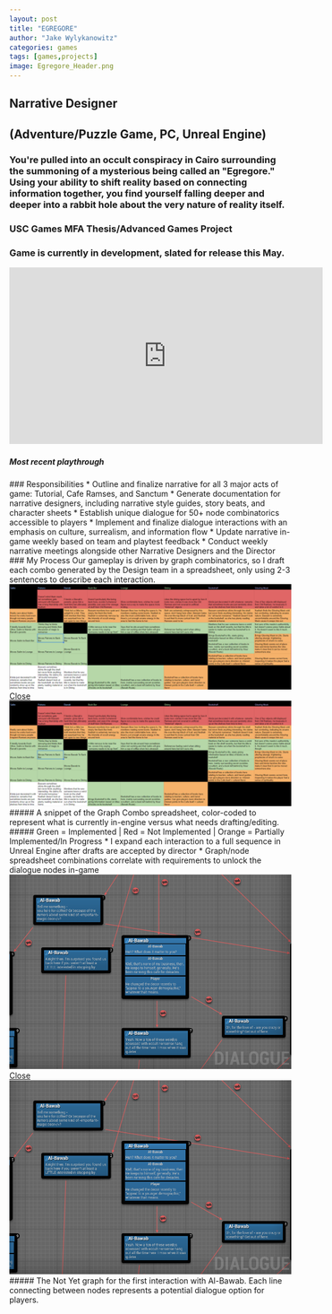 ```yaml
---
layout: post
title: "EGREGORE"
author: "Jake Wylykanowitz"
categories: games
tags: [games,projects]
image: Egregore_Header.png
---
```


## Narrative Designer
## (Adventure/Puzzle Game, PC, Unreal Engine)
### You're pulled into an occult conspiracy in Cairo surrounding the summoning of a mysterious being called an "Egregore." Using your ability to shift reality based on connecting information together, you find yourself falling deeper and deeper into a rabbit hole about the very nature of reality itself.
### USC Games MFA Thesis/Advanced Games Project
### Game is currently in development, slated for release this May. 
<iframe width="560" height="315" src="https://www.youtube.com/embed/u5V11NJ0wA4" title="Egregore_Playthrough_011624" frameborder="0" allow="accelerometer; autoplay; clipboard-write; encrypted-media; gyroscope; picture-in-picture; web-share" 
allowfullscreen></iframe>
<p align = "center"><h5>Most recent playthrough</h5></p>
### Responsibilities
* Outline and finalize narrative for all 3 major acts of game: Tutorial, Cafe Ramses, and Sanctum
* Generate documentation for narrative designers, including narrative style guides, story beats, and character sheets
* Establish unique dialogue for 50+ node combinatorics accessible to players
* Implement and finalize dialogue interactions with an emphasis on culture, surrealism, and information flow
* Update narrative in-game weekly based on team and playtest feedback
* Conduct weekly narrative meetings alongside other Narrative Designers and the Director
### My Process
Our gameplay is driven by graph combinatorics, so I draft each combo generated by the Design team in a spreadsheet, only using 2-3 sentences to describe each interaction. 
<a href ="#dimmed-background1"><img src = "/assets/img/Egregore_Combos.png" class="clickable-image"></a>
<div class="dimmed-background" id="dimmed-background1">
  <a href="#" class="close-button">Close</a>
  <img src="/assets/img/Egregore_Combos.png" alt="Expanded Image" id="lightbox-image">
</div>
##### A snippet of the Graph Combo spreadsheet, color-coded to represent what is currently in-engine versus what needs drafting/editing.
##### Green = Implemented | Red = Not Implemented | Orange = Partially Implemented/In Progress
* I expand each interaction to a full sequence in Unreal Engine after drafts are accepted by director
* Graph/node spreadsheet combinations correlate with requirements to unlock the dialogue nodes in-game
<a href ="#dimmed-background2"><img src = "/assets/img/Egregore_NotYet.png" class="clickable-image"></a>
<div class="dimmed-background" id="dimmed-background2">
  <a href="#" class="close-button">Close</a>
  <img src="/assets/img/Egregore_NotYet.png" alt="Expanded Image" id="lightbox-image">
</div>
##### The Not Yet graph for the first interaction with Al-Bawab. Each line connecting between nodes represents a potential dialogue option for players.
